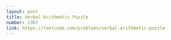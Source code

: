```yaml
---
layout: post
title: Verbal Arithmetic Puzzle
number: 1307
link: https://leetcode.com/problems/verbal-arithmetic-puzzle
---
```

